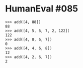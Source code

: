 # HumanEval #085

```
>>> add([4, 88])
88
>>> add([4, 5, 6, 7, 2, 122])
122
>>> add([4, 0, 6, 7])
0
>>> add([4, 4, 6, 8])
12
>>> add([4, 2, 6, 7])
2

    


```

